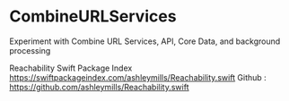 # CombineURLServices
Experiment with Combine URL Services, API, Core Data, and background processing

Reachability
Swift Package Index https://swiftpackageindex.com/ashleymills/Reachability.swift
Github : https://github.com/ashleymills/Reachability.swift
